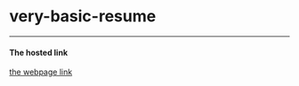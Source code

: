 # very-basic-resume
---
#### The hosted link
[the webpage link](https://krishna70930.github.io/very-basic-resume/)
